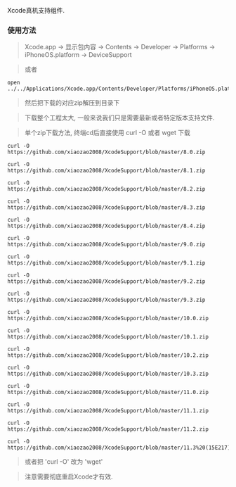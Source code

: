 Xcode真机支持组件.

### 使用方法

> Xcode.app -> 显示包内容 -> Contents -> Developer -> Platforms -> iPhoneOS.platform -> DeviceSupport

> 或者

	open ../../Applications/Xcode.app/Contents/Developer/Platforms/iPhoneOS.platform/Developer/


> 然后把下载的对应zip解压到目录下

> 下载整个工程太大, 一般来说我们只是需要最新或者特定版本支持文件.

> 单个zip下载方法, 终端cd后直接使用 curl -O 或者 wget 下载


	curl -O https://github.com/xiaozao2008/XcodeSupport/blob/master/8.0.zip
	
	curl -O https://github.com/xiaozao2008/XcodeSupport/blob/master/8.1.zip
	
	curl -O https://github.com/xiaozao2008/XcodeSupport/blob/master/8.2.zip
	
	curl -O https://github.com/xiaozao2008/XcodeSupport/blob/master/8.3.zip
	
	curl -O https://github.com/xiaozao2008/XcodeSupport/blob/master/8.4.zip
	
	curl -O https://github.com/xiaozao2008/XcodeSupport/blob/master/9.0.zip
	
	curl -O https://github.com/xiaozao2008/XcodeSupport/blob/master/9.1.zip
	
	curl -O https://github.com/xiaozao2008/XcodeSupport/blob/master/9.2.zip
	
	curl -O https://github.com/xiaozao2008/XcodeSupport/blob/master/9.3.zip
	
	curl -O https://github.com/xiaozao2008/XcodeSupport/blob/master/10.0.zip
	
	curl -O https://github.com/xiaozao2008/XcodeSupport/blob/master/10.1.zip
	
	curl -O https://github.com/xiaozao2008/XcodeSupport/blob/master/10.2.zip
	
	curl -O https://github.com/xiaozao2008/XcodeSupport/blob/master/10.3.zip
	
	curl -O https://github.com/xiaozao2008/XcodeSupport/blob/master/11.0.zip
	
	curl -O https://github.com/xiaozao2008/XcodeSupport/blob/master/11.1.zip
	
	curl -O https://github.com/xiaozao2008/XcodeSupport/blob/master/11.2.zip
	
	curl -O https://github.com/xiaozao2008/XcodeSupport/blob/master/11.3%20(15E217).zip
	
> 或者把 'curl -O' 改为 'wget'

> 注意需要彻底重启Xcode才有效.
